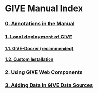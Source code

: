 # GIVE Manual Index

### [0. Annotations in the Manual](0-annotation.md)
### [1. Local deployment of GIVE](1-Local_deployment_of_GIVE.md)
#### [1.1. GIVE-Docker (recommended)](../tutorials/GIVE-Docker.md)
#### [1.2. Custom Installation](1.2-system-level_installation.md)
### [2. Using GIVE Web Components](2-webComponents.md)
### [3. Adding Data in GIVE Data Sources](3-dataSource.md)
